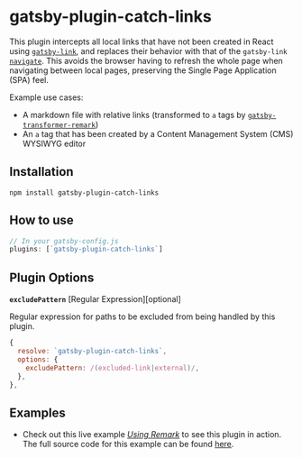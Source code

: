 # gatsby-plugin-catch-links

This plugin intercepts all local links that have not been created in React using [`gatsby-link`](https://gatsbyjs.com/docs/gatsby-link), and replaces their behavior with that of the `gatsby-link` [`navigate`](https://gatsbyjs.com/docs/gatsby-link/#how-to-use-the-navigate-helper-function). This avoids the browser having to refresh the whole page when navigating between local pages, preserving the Single Page Application (SPA) feel.

Example use cases:

- A markdown file with relative links (transformed
  to `a` tags by
  [`gatsby-transformer-remark`](/plugins/gatsby-transformer-remark/))
- An `a` tag that has been created by a Content Management System (CMS) WYSIWYG editor

## Installation

```shell
npm install gatsby-plugin-catch-links
```

## How to use

```javascript
// In your gatsby-config.js
plugins: [`gatsby-plugin-catch-links`]
```

## Plugin Options

**`excludePattern`** [Regular Expression][optional]

Regular expression for paths to be excluded from being handled by this plugin.

```javascript
{
  resolve: `gatsby-plugin-catch-links`,
  options: {
    excludePattern: /(excluded-link|external)/,
  },
},
```

## Examples

- Check out this live example [_Using Remark_](https://using-remark.gatsbyjs.org/copy-linked-files-intercepting-local-links/#intercepting-local-links) to see this plugin in action. The full source code for this example can be found [here](https://github.com/gatsbyjs/gatsby/tree/master/examples/using-remark).

